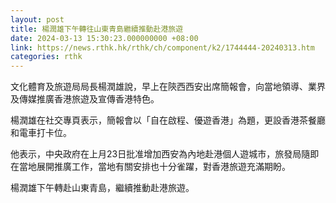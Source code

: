 ```yaml
---
layout: post
title: 楊潤雄下午轉往山東青島繼續推動赴港旅遊
date: 2024-03-13 15:30:23.000000000 +08:00
link: https://news.rthk.hk/rthk/ch/component/k2/1744444-20240313.htm
categories: rthk
---
```


文化體育及旅遊局局長楊潤雄說，早上在陝西西安出席簡報會，向當地領導、業界及傳媒推廣香港旅遊及宣傳香港特色。

楊潤雄在社交專頁表示，簡報會以「自在啟程、優遊香港」為題，更設香港茶餐廳和電車打卡位。

他表示，中央政府在上月23日批准增加西安為內地赴港個人遊城市，旅發局隨即在當地展開推廣工作，當地有關安排也十分雀躍，對香港旅遊充滿期盼。

楊潤雄下午轉赴山東青島，繼續推動赴港旅遊。
